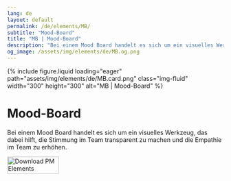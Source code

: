```yaml
---
lang: de
layout: default
permalink: /de/elements/MB/
subtitle: "Mood-Board"
title: "MB | Mood-Board"
description: "Bei einem Mood Board handelt es sich um ein visuelles Werkzeug, das dabei hilft, die Stimmung im Team transparent zu machen und die Empathie im Team zu erhöhen."
og_image: /assets/img/elements/de/MB.og.png
---
```


{% include figure.liquid loading="eager" path="assets/img/elements/de/MB.card.png" class="img-fluid" width="300" height="300" alt="MB | Mood-Board" %}

# Mood-Board

Bei einem Mood Board handelt es sich um ein visuelles Werkzeug, das dabei hilft, die Stimmung im Team transparent zu machen und die Empathie im Team zu erhöhen.

<a href="https://apps.apple.com/app/apple-store/id6738084498?pt=127441684&ct=website&mt=8">
  <img src="{{ "assets/img/en/appstore.png" | relative_url }}" width="120" height="40" alt="Download PM Elements">
</a>
